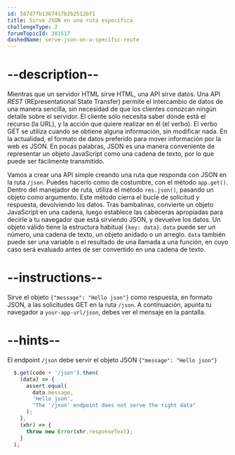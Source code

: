 ```yaml
---
id: 587d7fb1367417b2b2512bf1
title: Sirve JSON en una ruta específica
challengeType: 2
forumTopicId: 301517
dashedName: serve-json-on-a-specific-route
---
```


# --description--

Mientras que un servidor HTML sirve HTML, una API sirve datos. Una API <dfn>REST</dfn> (REpresentational State Transfer) permite el intercambio de datos de una manera sencilla, sin necesidad de que los clientes conozcan ningún detalle sobre el servidor. El cliente sólo necesita saber dónde está el recurso (la URL), y la acción que quiere realizar en él (el verbo). El verbo GET se utiliza cuando se obtiene alguna información, sin modificar nada. En la actualidad, el formato de datos preferido para mover información por la web es JSON. En pocas palabras, JSON es una manera conveniente de representar un objeto JavaScript como una cadena de texto, por lo que puede ser fácilmente transmitido.

Vamos a crear una API simple creando una ruta que responda con JSON en la ruta `/json`. Puedes hacerlo como de costumbre, con el método `app.get()`. Dentro del manejador de ruta, utiliza el método `res.json()`, pasando un objeto como argumento. Este método cierra el bucle de solicitud y respuesta, devolviendo los datos. Tras bambalinas, convierte un objeto JavaScript en una cadena, luego establece las cabeceras apropiadas para decirle a tu navegador que está sirviendo JSON, y devuelve los datos. Un objeto válido tiene la estructura habitual `{key: data}`. `data` puede ser un número, una cadena de texto, un objeto anidado o un arreglo. `data` también puede ser una variable o el resultado de una llamada a una función, en cuyo caso será evaluado antes de ser convertido en una cadena de texto.

# --instructions--

Sirve el objeto `{"message": "Hello json"}` como respuesta, en formato JSON, a las solicitudes GET en la ruta `/json`. A continuación, apunta tu navegador a `your-app-url/json`, debes ver el mensaje en la pantalla.

# --hints--

El endpoint `/json` debe servir el objeto JSON `{"message": "Hello json"}`

```js
  $.get(code + '/json').then(
    (data) => {
      assert.equal(
        data.message,
        'Hello json',
        "The '/json' endpoint does not serve the right data"
      );
    },
    (xhr) => {
      throw new Error(xhr.responseText);
    }
  );
```

